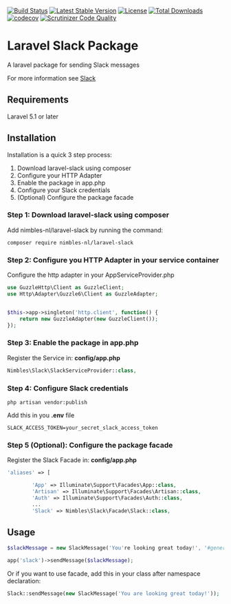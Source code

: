 [![Build Status](https://travis-ci.org/nimbles-nl/laravel-slack.svg?branch=master)](https://travis-ci.org/nimbles-nl/laravel-slack) [![Latest Stable Version](https://poser.pugx.org/nimbles-nl/laravel-slack/v/stable)](https://packagist.org/packages/nimbles-nl/laravel-slack) [![License](https://poser.pugx.org/nimbles-nl/laravel-slack/license)](https://packagist.org/packages/nimbles-nl/laravel-slack) [![Total Downloads](https://poser.pugx.org/nimbles-nl/laravel-slack/downloads)](https://packagist.org/packages/nimbles-nl/laravel-slack) [![codecov](https://codecov.io/gh/nimbles-nl/laravel-slack/branch/master/graph/badge.svg)](https://codecov.io/gh/nimbles-nl/laravel-slack) [![Scrutinizer Code Quality](https://scrutinizer-ci.com/g/nimbles-nl/laravel-slack/badges/quality-score.png?b=master)](https://scrutinizer-ci.com/g/nimbles-nl/laravel-slack/?branch=master)



Laravel Slack Package
=====================

A laravel package for sending Slack messages

For more information see [Slack](https://slack.com/)

## Requirements ##

Laravel 5.1 or later


Installation
------------
Installation is a quick 3 step process:

1. Download laravel-slack using composer
2. Configure your HTTP Adapter
3. Enable the package in app.php
4. Configure your Slack credentials
5. (Optional) Configure the package facade


### Step 1: Download laravel-slack using composer

Add nimbles-nl/laravel-slack by running the command:

```
composer require nimbles-nl/laravel-slack
```

### Step 2: Configure you HTTP Adapter in your service container
Configure the http adapter in your AppServiceProvider.php

``` php
use GuzzleHttp\Client as GuzzleClient;
use Http\Adapter\Guzzle6\Client as GuzzleAdapter;


$this->app->singleton('http.client', function() {
    return new GuzzleAdapter(new GuzzleClient());
});
```

### Step 3: Enable the package in app.php

Register the Service in: **config/app.php**

``` php
Nimbles\Slack\SlackServiceProvider::class,
````

### Step 4: Configure Slack credentials

```
php artisan vendor:publish
```

Add this in you **.env** file

```
SLACK_ACCESS_TOKEN=your_secret_slack_access_token
```

### Step 5 (Optional): Configure the package facade

Register the Slack Facade in: **config/app.php**

``` php
'aliases' => [

        'App' => Illuminate\Support\Facades\App::class,
        'Artisan' => Illuminate\Support\Facades\Artisan::class,
        'Auth' => Illuminate\Support\Facades\Auth::class,
        ...
        'Slack' => Nimbles\Slack\Facade\Slack::class,
````

Usage
-----

``` php
$slackMessage = new SlackMessage('You're looking great today!', '#general', 'AwesomeBot', 'https://www.link-to-avatar.com/image.png');

app('slack')->sendMessage($slackMessage);
````

Or if you want to use facade, add this in your class after namespace declaration:

``` php
Slack::sendMessage(new SlackMessage('You are looking great today!'));
````
